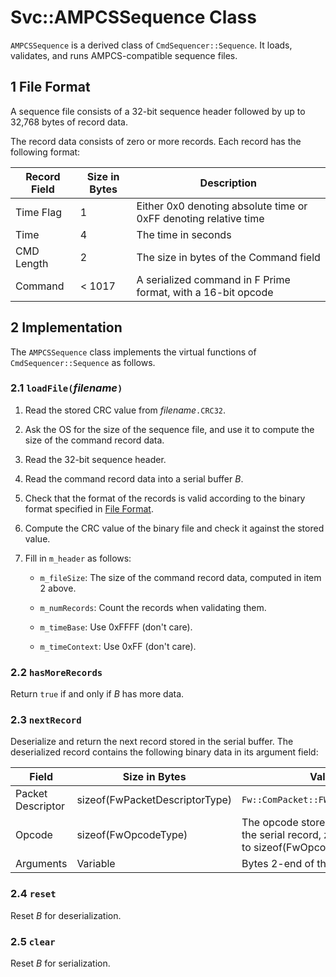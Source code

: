 # Svc::AMPCSSequence Class

`AMPCSSequence` is a derived class of `CmdSequencer::Sequence`.
It loads, validates, and runs AMPCS-compatible sequence files.

<a name="File_Format"></a>
## 1 File Format

A sequence file consists of a 32-bit sequence header followed by
up to 32,768 bytes of record data.

The record data consists of zero or more records.
Each record has the following format:

Record Field | Size in Bytes | Description
------------ | ------------- | -----------
Time Flag    | 1             | Either 0x0 denoting absolute time or 0xFF denoting relative time
Time         | 4             | The time in seconds
CMD Length   | 2             | The size in bytes of the Command field
Command      | < 1017    | A serialized command in F Prime format, with a 16-bit opcode

## 2 Implementation

The `AMPCSSequence` class implements the virtual functions of
`CmdSequencer::Sequence` as follows.

<a name="loadFile"></a>
### 2.1 `loadFile(`*filename*`)`

1. Read the stored CRC value from *filename*`.CRC32`.

2. Ask the OS for the size of the sequence file, and use it to compute the size
of the command record data.

3. Read the 32-bit sequence header.

4. Read the command record data into a serial buffer *B*. 

5. Check that the format of the records is valid according to the binary format
specified in [File Format](#File_Format).

6. Compute the CRC value of the binary file and check it against the stored value.

7. Fill in `m_header` as follows:

    * `m_fileSize`: The size of the command record data, computed in item 2 above.

    * `m_numRecords`: Count the records when validating them.

    * `m_timeBase`: Use 0xFFFF (don't care).

    * `m_timeContext`: Use 0xFF (don't care).

### 2.2 `hasMoreRecords`

Return `true` if and only if *B* has more data.

### 2.3 `nextRecord`

Deserialize and return the next record stored in the serial buffer.
The deserialized record contains the following binary data in its 
argument field:

Field             | Size in Bytes                    | Value
----------------- | -------------------------------- | -----------------
Packet Descriptor | sizeof(FwPacketDescriptorType)   | `Fw::ComPacket::FW_PACKET_COMMAND`
Opcode            | sizeof(FwOpcodeType)             | The opcode stored in bytes 0-1 of the serial record, zero-extended to sizeof(FwOpcodeType) bytes
Arguments         | Variable                         | Bytes 2-end of the serial record

### 2.4 `reset`

Reset *B* for deserialization.

### 2.5 `clear`

Reset *B* for serialization.
